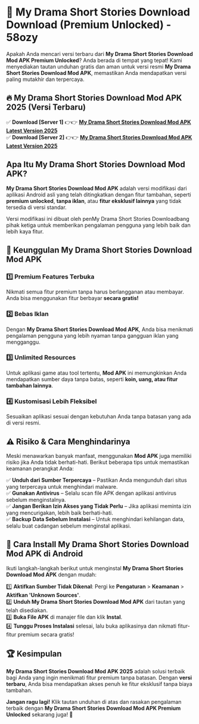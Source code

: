 # 🎯 My Drama Short Stories Download  Download (Premium Unlocked) -  58ozy

Apakah Anda mencari versi terbaru dari **My Drama Short Stories Download Mod APK Premium Unlocked**? Anda berada di tempat yang tepat! Kami menyediakan tautan unduhan gratis dan aman untuk versi resmi **My Drama Short Stories Download Mod APK**, memastikan Anda mendapatkan versi paling mutakhir dan terpercaya.

## 🔥 My Drama Short Stories Download Mod APK 2025 (Versi Terbaru)

✅ **Download [Server 1]** 👉👉 [**My Drama Short Stories Download Mod APK Latest Version 2025**](https://momento.my/?title=My_Drama_Short_Stories_Download)  
✅ **Download [Server 2]** 👉👉 [**My Drama Short Stories Download Mod APK Latest Version 2025**](https://momento.my/?title=My_Drama_Short_Stories_Download)  

## Apa Itu My Drama Short Stories Download Mod APK?

**My Drama Short Stories Download Mod APK** adalah versi modifikasi dari aplikasi Android asli yang telah ditingkatkan dengan fitur tambahan, seperti **premium unlocked**, **tanpa iklan**, atau **fitur eksklusif lainnya** yang tidak tersedia di versi standar.

Versi modifikasi ini dibuat oleh penMy Drama Short Stories Downloadbang pihak ketiga untuk memberikan pengalaman pengguna yang lebih baik dan lebih kaya fitur.

## 🎯 Keunggulan My Drama Short Stories Download Mod APK

### 1️⃣ Premium Features Terbuka
Nikmati semua fitur premium tanpa harus berlangganan atau membayar. Anda bisa menggunakan fitur berbayar **secara gratis!**

### 2️⃣ Bebas Iklan
Dengan **My Drama Short Stories Download Mod APK**, Anda bisa menikmati pengalaman pengguna yang lebih nyaman tanpa gangguan iklan yang mengganggu.

### 3️⃣ Unlimited Resources
Untuk aplikasi game atau tool tertentu, **Mod APK** ini memungkinkan Anda mendapatkan sumber daya tanpa batas, seperti **koin, uang, atau fitur tambahan lainnya**.

### 4️⃣ Kustomisasi Lebih Fleksibel
Sesuaikan aplikasi sesuai dengan kebutuhan Anda tanpa batasan yang ada di versi resmi.

## ⚠️ Risiko & Cara Menghindarinya

Meski menawarkan banyak manfaat, menggunakan **Mod APK** juga memiliki risiko jika Anda tidak berhati-hati. Berikut beberapa tips untuk memastikan keamanan perangkat Anda:

✅ **Unduh dari Sumber Terpercaya** – Pastikan Anda mengunduh dari situs yang terpercaya untuk menghindari malware.  
✅ **Gunakan Antivirus** – Selalu scan file APK dengan aplikasi antivirus sebelum menginstalnya.  
✅ **Jangan Berikan Izin Akses yang Tidak Perlu** – Jika aplikasi meminta izin yang mencurigakan, lebih baik berhati-hati.  
✅ **Backup Data Sebelum Instalasi** – Untuk menghindari kehilangan data, selalu buat cadangan sebelum menginstal aplikasi.

## 📌 Cara Install My Drama Short Stories Download Mod APK di Android

Ikuti langkah-langkah berikut untuk menginstal **My Drama Short Stories Download Mod APK** dengan mudah:

1️⃣ **Aktifkan Sumber Tidak Dikenal**: Pergi ke **Pengaturan** > **Keamanan** > **Aktifkan 'Unknown Sources'**.  
2️⃣ **Unduh My Drama Short Stories Download Mod APK** dari tautan yang telah disediakan.  
3️⃣ **Buka File APK** di manajer file dan klik **Instal**.  
4️⃣ **Tunggu Proses Instalasi** selesai, lalu buka aplikasinya dan nikmati fitur-fitur premium secara gratis!

## 🏆 Kesimpulan

**My Drama Short Stories Download Mod APK 2025** adalah solusi terbaik bagi Anda yang ingin menikmati fitur premium tanpa batasan. Dengan **versi terbaru**, Anda bisa mendapatkan akses penuh ke fitur eksklusif tanpa biaya tambahan.

**Jangan ragu lagi!** Klik tautan unduhan di atas dan rasakan pengalaman terbaik dengan **My Drama Short Stories Download Mod APK Premium Unlocked** sekarang juga! 🚀
